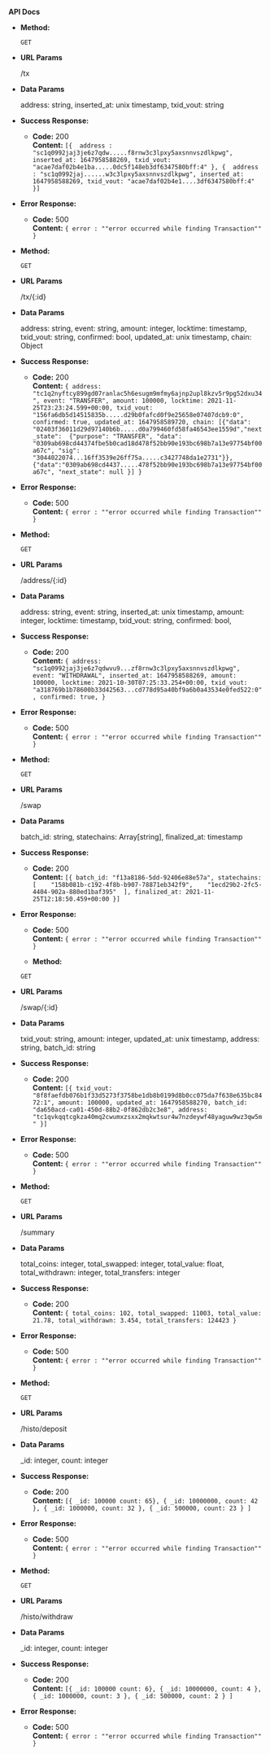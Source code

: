 **API Docs** 


* **Method:**
  
  `GET`
  
*  **URL Params**

   /tx

* **Data Params**

  address: string,
  inserted_at: unix timestamp,
  txid_vout: string

* **Success Response:**

  * **Code:** 200 <br />
    **Content:** `[{ 
    address : "sc1q0992jaj3je6z7qdw.....f8rnw3c3lpxy5axsnnvszdlkpwg",
    inserted_at: 1647958588269,
    txid_vout: "acae7daf02b4e1ba.....0dc5f148eb3df6347580bff:4"
    }, { 
    address : "sc1q0992jaj......w3c3lpxy5axsnnvszdlkpwg",
    inserted_at: 1647958588269,
    txid_vout: "acae7daf02b4e1....3df6347580bff:4"
    }]`
 
* **Error Response:**

  * **Code:** 500 <br />
    **Content:** `{ error : ""error occurred while finding Transaction"" }`

  
* **Method:**
  
  `GET`
  
*  **URL Params**

   /tx/{:id}

* **Data Params**

  address: string,
  event: string,
  amount: integer,
  locktime: timestamp,
  txid_vout: string,
  confirmed: bool,
  updated_at: unix timestamp,
  chain: Object

* **Success Response:**

  * **Code:** 200 <br />
    **Content:** `{
    address: "tc1q2nyftcy899gd07ranlac5h6esugm9mfmy6ajnp2upl8kzv5r9pg52dxu34",
    event: "TRANSFER",
    amount: 100000,
    locktime: 2021-11-25T23:23:24.599+00:00,
    txid_vout: "156fa6db5d14515835b.....d29b0fafcd0f9e25658e07407dcb9:0",
    confirmed: true,
    updated_at: 1647958589720,
    chain: [{"data": "02403f36011d29d97140b6b.....d0a799460fd58fa46543ee1559d","next_state": 
             {"purpose": "TRANSFER", "data": "0309ab698cd44374fbe5b0cad18d478f52bb90e193bc698b7a13e97754bf00a67c", "sig":                    
                  "3044022074...16ff3539e26ff75a.....c3427748da1e2731"}},
              {"data":"0309ab698cd4437.....478f52bb90e193bc698b7a13e97754bf00a67c", "next_state": null
      }]
    }`
 
* **Error Response:**

  * **Code:** 500 <br />
    **Content:** `{ error : ""error occurred while finding Transaction"" }`

    
* **Method:**
  
  `GET`
  
*  **URL Params**

   /address/{:id}

* **Data Params**

  address: string,
  event: string,
  inserted_at: unix timestamp,
  amount: integer,
  locktime: timestamp,
  txid_vout: string,
  confirmed: bool,

* **Success Response:**

  * **Code:** 200 <br />
    **Content:** `{
      address: "sc1q0992jaj3je6z7qdwvu9...zf8rnw3c3lpxy5axsnnvszdlkpwg",
      event: "WITHDRAWAL",
      inserted_at: 1647958588269,
      amount: 100000,
      locktime: 2021-10-30T07:25:33.254+00:00,
      txid_vout: "a318769b1b78600b33d42563...cd778d95a40bf9a6b0a43534e0fed522:0",
      confirmed: true,
    }`
    

 
* **Error Response:**

  * **Code:** 500 <br />
    **Content:** `{ error : ""error occurred while finding Transaction"" }`


* **Method:**
  
  `GET`
  
*  **URL Params**

   /swap

* **Data Params**

  batch_id: string,
  statechains: Array[string],
  finalized_at: timestamp

* **Success Response:**

  * **Code:** 200 <br />
    **Content:** `[{
      batch_id: "f13a8186-5dd-92406e88e57a",
      statechains: [    "158b081b-c192-4f8b-b907-78871eb342f9",    "1ecd29b2-2fc5-4404-902a-880ed1baf395"  ],
      finalized_at: 2021-11-25T12:18:50.459+00:00
    }]`
    

 
* **Error Response:**

  * **Code:** 500 <br />
    **Content:** `{ error : ""error occurred while finding Transaction"" }`


  * **Method:**
  
  `GET`
  
*  **URL Params**

   /swap/{:id}

* **Data Params**

  txid_vout: string,
  amount: integer,
  updated_at: unix timestamp,
  address: string,
  batch_id: string

* **Success Response:**

  * **Code:** 200 <br />
    **Content:** `[{
      txid_vout: "8f8faefdb076b1f33d5273f3758be1db8b0199d8b0cc075da7f638e635bc8472:1",
      amount: 100000,
      updated_at: 1647958588270,
      batch_id: "da650acd-ca01-450d-88b2-0f862db2c3e8",
      address: "tc1qvkqqtcgkza40mq2cwumxzsxx2mqkwtsur4w7nzdeywf48yaguw9wz3qw5m"
    }]`
    

 
* **Error Response:**

  * **Code:** 500 <br />
    **Content:** `{ error : ""error occurred while finding Transaction"" }`



* **Method:**
  
  `GET`
  
*  **URL Params**

   /summary

* **Data Params**

  total_coins: integer,
  total_swapped: integer,
  total_value: float,
  total_withdrawn: integer,
  total_transfers: integer

* **Success Response:**

  * **Code:** 200 <br />
    **Content:** `{
      total_coins: 102,
      total_swapped: 11003,
      total_value: 21.78,
      total_withdrawn: 3.454,
      total_transfers: 124423
    }`

 
* **Error Response:**

  * **Code:** 500 <br />
    **Content:** `{ error : ""error occurred while finding Transaction"" }`


* **Method:**
  
  `GET`
  
*  **URL Params**

   /histo/deposit

* **Data Params**

  _id: integer,
  count: integer

* **Success Response:**

  * **Code:** 200 <br />
    **Content:** `[{
        _id: 100000
        count: 65},
      {
        _id: 10000000,
        count: 42
      },
      {
        _id: 1000000,
        count: 32
      },
      {
        _id: 500000,
        count: 23
      }
      ]`
    

 
* **Error Response:**

  * **Code:** 500 <br />
    **Content:** `{ error : ""error occurred while finding Transaction"" }`


* **Method:**
  
  `GET`
  
*  **URL Params**

   /histo/withdraw

* **Data Params**

  _id: integer,
  count: integer

* **Success Response:**

  * **Code:** 200 <br />
    **Content:** `[{
        _id: 100000
        count: 6},
      {
        _id: 10000000,
        count: 4
      },
      {
        _id: 1000000,
        count: 3
      },
      {
        _id: 500000,
        count: 2
      }
      ]`
    

 
* **Error Response:**

  * **Code:** 500 <br />
    **Content:** `{ error : ""error occurred while finding Transaction"" }`

